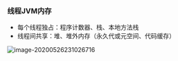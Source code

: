 ### 线程JVM内存

* 每个线程独占：程序计数器、栈、本地方法栈
* 线程间共享：堆、堆外内存（永久代或元空间、代码缓存）

![image-20200526231026716](/Users/huchuanwen/Desktop/learning-notes/images/image-20200526231026716.png)
